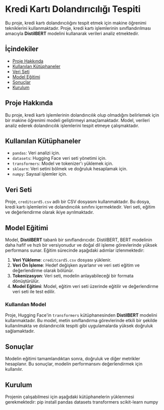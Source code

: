 # Kredi Kartı Dolandırıcılığı Tespiti

Bu proje, kredi kartı dolandırıcılığını tespit etmek için makine öğrenimi tekniklerini kullanmaktadır. Proje, kredi kartı işlemlerinin sınıflandırılması amacıyla **DistilBERT** modelini kullanarak verileri analiz etmektedir.

## İçindekiler

- [Proje Hakkında](#proje-hakkında)
- [Kullanılan Kütüphaneler](#kullanılan-kütüphaneler)
- [Veri Seti](#veri-seti)
- [Model Eğitimi](#model-eğitimi)
- [Sonuçlar](#sonuçlar)
- [Kurulum](#kurulum)

## Proje Hakkında

Bu proje, kredi kartı işlemlerinin dolandırıcılık olup olmadığını belirlemek için bir makine öğrenimi modeli geliştirmeyi amaçlamaktadır. Model, verileri analiz ederek dolandırıcılık işlemlerini tespit etmeye çalışmaktadır.

## Kullanılan Kütüphaneler

- `pandas`: Veri analizi için.
- `datasets`: Hugging Face veri seti yönetimi için.
- `transformers`: Model ve tokenizer'ı yüklemek için.
- `sklearn`: Veri setini bölmek ve doğruluk hesaplamak için.
- `numpy`: Sayısal işlemler için.

## Veri Seti

Proje, `creditcard5.csv` adlı bir CSV dosyasını kullanmaktadır. Bu dosya, kredi kartı işlemlerini ve dolandırıcılık sınıfını içermektedir. Veri seti, eğitim ve değerlendirme olarak ikiye ayrılmaktadır.

## Model Eğitimi

Model, **DistilBERT** tabanlı bir sınıflandırıcıdır. DistilBERT, BERT modelinin daha hafif ve hızlı bir versiyonudur ve doğal dil işleme görevlerinde yüksek performans sunar. Eğitim sürecinde aşağıdaki adımlar izlenmektedir:

1. **Veri Yükleme**: `creditcard5.csv` dosyası yüklenir.
2. **Veri Ön İşleme**: Hedef değişken ayarlanır ve veri seti eğitim ve değerlendirme olarak bölünür.
3. **Tokenizasyon**: Veri seti, modelin anlayabileceği bir formata dönüştürülür.
4. **Model Eğitimi**: Model, eğitim veri seti üzerinde eğitilir ve değerlendirme veri seti ile test edilir.

### Kullanılan Model

Proje, Hugging Face'in `transformers` kütüphanesinden **DistilBERT** modelini kullanmaktadır. Bu model, metin sınıflandırma görevlerinde etkili bir şekilde kullanılmakta ve dolandırıcılık tespiti gibi uygulamalarda yüksek doğruluk sağlamaktadır.

## Sonuçlar

Modelin eğitimi tamamlandıktan sonra, doğruluk ve diğer metrikler hesaplanır. Bu sonuçlar, modelin performansını değerlendirmek için kullanılır.

## Kurulum

Projenin çalışabilmesi için aşağıdaki kütüphanelerin yüklenmesi gerekmektedir:
pip install pandas datasets transformers scikit-learn numpy
